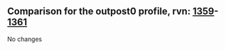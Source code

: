 ## Comparison for the outpost0 profile, rvn: [1359](https://github.com/PRO100KatYT/FortniteProfileRevisions/tree/main/profiles/outpost0/1359%20outpost0.json)-[1361](https://github.com/PRO100KatYT/FortniteProfileRevisions/tree/main/profiles/outpost0/1361%20outpost0.json)

No changes
